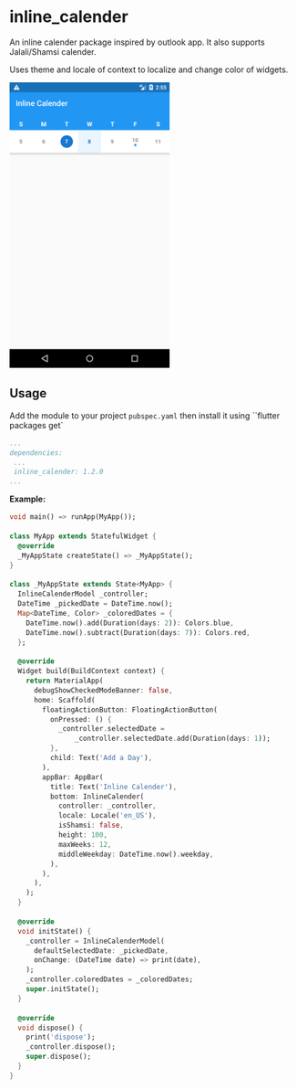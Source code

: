 # inline_calender

An inline calender package inspired by outlook app. It also supports Jalali/Shamsi calender.

Uses theme and locale of context to localize and change color of widgets.

<img src="https://github.com/omidh28/flutter_inline_calender/blob/master/screenshots/screenshot_01.png?raw=true" height="500">


## Usage

Add the module to your project ``pubspec.yaml`` then install it using ``flutter packages get`


``` yaml
...
dependencies:
 ...
 inline_calender: 1.2.0
...
```

**Example:**

``` Dart
void main() => runApp(MyApp());

class MyApp extends StatefulWidget {
  @override
  _MyAppState createState() => _MyAppState();
}

class _MyAppState extends State<MyApp> {
  InlineCalenderModel _controller;
  DateTime _pickedDate = DateTime.now();
  Map<DateTime, Color> _coloredDates = {
    DateTime.now().add(Duration(days: 2)): Colors.blue,
    DateTime.now().subtract(Duration(days: 7)): Colors.red,
  };

  @override
  Widget build(BuildContext context) {
    return MaterialApp(
      debugShowCheckedModeBanner: false,
      home: Scaffold(
        floatingActionButton: FloatingActionButton(
          onPressed: () {
            _controller.selectedDate =
                _controller.selectedDate.add(Duration(days: 1));
          },
          child: Text('Add a Day'),
        ),
        appBar: AppBar(
          title: Text('Inline Calender'),
          bottom: InlineCalender(
            controller: _controller,
            locale: Locale('en_US'),
            isShamsi: false,
            height: 100,
            maxWeeks: 12,
            middleWeekday: DateTime.now().weekday,
          ),
        ),
      ),
    );
  }

  @override
  void initState() {
    _controller = InlineCalenderModel(
      defaultSelectedDate: _pickedDate,
      onChange: (DateTime date) => print(date),
    );
    _controller.coloredDates = _coloredDates;
    super.initState();
  }

  @override
  void dispose() {
    print('dispose');
    _controller.dispose();
    super.dispose();
  }
}
```